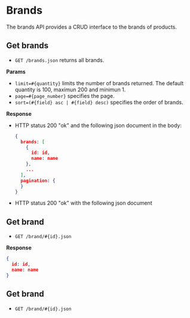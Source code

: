 Brands
======

The brands API provides a CRUD interface to the brands of products.

Get brands
----------

* `GET /brands.json` returns all brands.

**Params**

* `limit=#{quantity}` limits the number of brands returned. The default quantity is 100, maximun 200 and minimun 1.
* `page=#{page_number}` specifies the page.
* `sort=(#{field} asc | #{field} desc)` specifies the order of brands.

**Response**

* HTTP status 200 "ok" and the following json document in the body:

  ``` json
  {
    brands: [
      {
        id: id,
        name: name
      }, 
      ...
    ],
    pagination: {
    }
  }
  ```

* HTTP status 200 "ok" with the following json document

Get brand
-----------
* `GET /brand/#{id}.json`

**Response**

``` json
{
  id: id,
  name: name
}
```

Get brand
-----------
* `GET /brand/#{id}.json`

